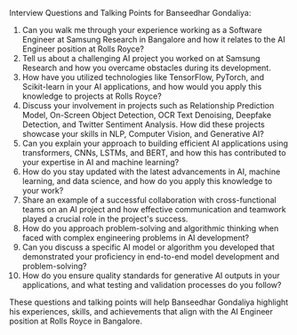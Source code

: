 Interview Questions and Talking Points for Banseedhar Gondaliya:

1. Can you walk me through your experience working as a Software Engineer at Samsung Research in Bangalore and how it relates to the AI Engineer position at Rolls Royce?
2. Tell us about a challenging AI project you worked on at Samsung Research and how you overcame obstacles during its development.
3. How have you utilized technologies like TensorFlow, PyTorch, and Scikit-learn in your AI applications, and how would you apply this knowledge to projects at Rolls Royce?
4. Discuss your involvement in projects such as Relationship Prediction Model, On-Screen Object Detection, OCR Text Denoising, Deepfake Detection, and Twitter Sentiment Analysis. How did these projects showcase your skills in NLP, Computer Vision, and Generative AI?
5. Can you explain your approach to building efficient AI applications using transformers, CNNs, LSTMs, and BERT, and how this has contributed to your expertise in AI and machine learning?
6. How do you stay updated with the latest advancements in AI, machine learning, and data science, and how do you apply this knowledge to your work?
7. Share an example of a successful collaboration with cross-functional teams on an AI project and how effective communication and teamwork played a crucial role in the project's success.
8. How do you approach problem-solving and algorithmic thinking when faced with complex engineering problems in AI development?
9. Can you discuss a specific AI model or algorithm you developed that demonstrated your proficiency in end-to-end model development and problem-solving?
10. How do you ensure quality standards for generative AI outputs in your applications, and what testing and validation processes do you follow?

These questions and talking points will help Banseedhar Gondaliya highlight his experiences, skills, and achievements that align with the AI Engineer position at Rolls Royce in Bangalore.